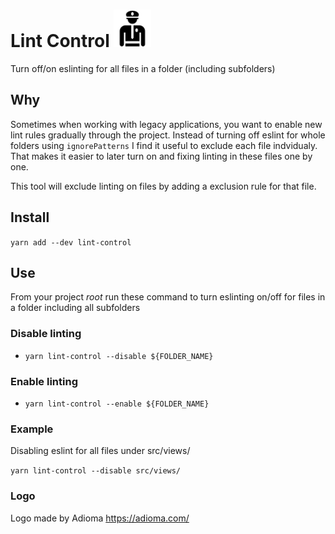 # Lint Control <img src='https://raw.githubusercontent.com/FilipStenbeck/lint-control/master/assets/policeman.png' height='60' />

Turn off/on eslinting for all files in a folder (including subfolders)

## Why

Sometimes when working with legacy applications, you want to enable new lint rules gradually through the project. Instead of turning off eslint for whole folders using `ignorePatterns` I find it useful to exclude each file indvidualy. That makes it easier to later turn on and fixing linting in these files one by one.

This tool will exclude linting on files by adding a exclusion rule for that file.

## Install

`yarn add --dev lint-control`

## Use

From your project _root_ run these command to turn eslinting on/off for files in a folder including all subfolders

### Disable linting

- `yarn lint-control --disable ${FOLDER_NAME}`

### Enable linting

- `yarn lint-control --enable ${FOLDER_NAME}`

### Example

Disabling eslint for all files under src/views/

`yarn lint-control --disable src/views/`

### Logo

Logo made by Adioma https://adioma.com/
